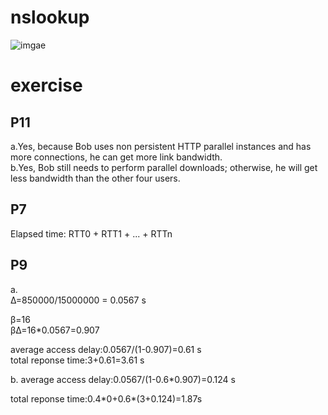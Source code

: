 # nslookup

![imgae](https://ftp.bmp.ovh/imgs/2020/03/a353a543741d3b23.png)

# exercise

## P11
a.Yes, because Bob uses non persistent HTTP parallel instances and has more connections, he can get more link bandwidth.<br>
b.Yes, Bob still needs to perform parallel downloads; otherwise, he will get less bandwidth than the other four users.

	
## P7
Elapsed time: RTT0 + RTT1 + ... + RTTn

## P9
a.  
Δ=850000/15000000 = 0.0567 s  

β=16  
βΔ=16\*0.0567=0.907  

average access delay:0.0567/(1-0.907)=0.61 s  
total reponse time:3+0.61=3.61 s

b.
average access delay:0.0567/(1-0.6\*0.907)=0.124 s  

total reponse time:0.4\*0+0.6\*(3+0.124)=1.87s
